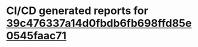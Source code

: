 # CI/CD generated reports for [39c476337a14d0fbdb6fb698ffd85e0545faac71](https://github.com/hydephp/develop/commit/39c476337a14d0fbdb6fb698ffd85e0545faac71)
